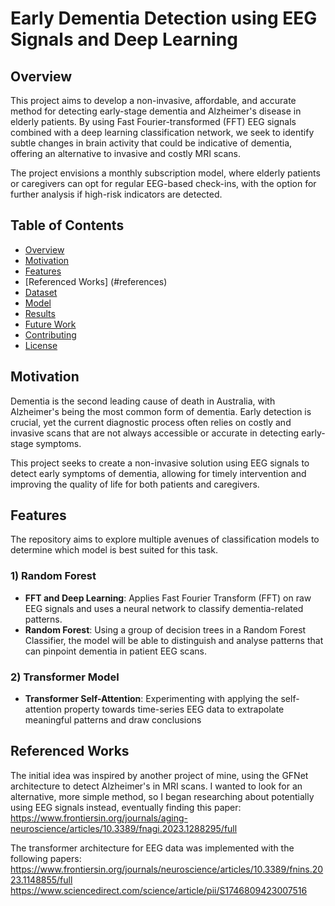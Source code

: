 # Early Dementia Detection using EEG Signals and Deep Learning

## Overview

This project aims to develop a non-invasive, affordable, and accurate method for detecting early-stage dementia and Alzheimer's disease in elderly patients. By using Fast Fourier-transformed (FFT) EEG signals combined with a deep learning classification network, we seek to identify subtle changes in brain activity that could be indicative of dementia, offering an alternative to invasive and costly MRI scans.

The project envisions a monthly subscription model, where elderly patients or caregivers can opt for regular EEG-based check-ins, with the option for further analysis if high-risk indicators are detected.

## Table of Contents

- [Overview](#overview)
- [Motivation](#motivation)
- [Features](#features)
- [Referenced Works] (#references)
- [Dataset](#dataset)
- [Model](#model)
- [Results](#results)
- [Future Work](#future-work)
- [Contributing](#contributing)
- [License](#license)

## Motivation

Dementia is the second leading cause of death in Australia, with Alzheimer's being the most common form of dementia. Early detection is crucial, yet the current diagnostic process often relies on costly and invasive scans that are not always accessible or accurate in detecting early-stage symptoms.

This project seeks to create a non-invasive solution using EEG signals to detect early symptoms of dementia, allowing for timely intervention and improving the quality of life for both patients and caregivers.

## Features

The repository aims to explore multiple avenues of classification models to determine which model is best suited for this task. 

### 1) Random Forest
- **FFT and Deep Learning**: Applies Fast Fourier Transform (FFT) on raw EEG signals and uses a neural network to classify dementia-related patterns.
- **Random Forest**: Using a group of decision trees in a Random Forest Classifier, the model will be able to distinguish and analyse patterns that can pinpoint dementia in patient EEG scans.

### 2) Transformer Model
- **Transformer Self-Attention**: Experimenting with applying the self-attention property towards time-series EEG data to extrapolate meaningful patterns and draw conclusions

## Referenced Works

The initial idea was inspired by another project of mine, using the GFNet architecture to detect Alzheimer's in MRI scans. I wanted to look for an alternative, more simple method, so I began researching about potentially using EEG signals instead, eventually finding this paper: 
https://www.frontiersin.org/journals/aging-neuroscience/articles/10.3389/fnagi.2023.1288295/full

The transformer architecture for EEG data was implemented with the following papers:
https://www.frontiersin.org/journals/neuroscience/articles/10.3389/fnins.2023.1148855/full
https://www.sciencedirect.com/science/article/pii/S1746809423007516


